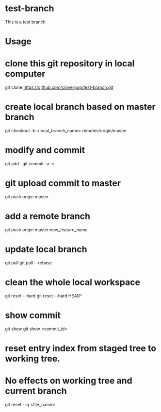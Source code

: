 # test-branch
This is a test branch

# Usage

# clone this git repository in local computer
git clone https://github.com/cloverpop/test-branch.git

# create local branch based on master branch
git checkout -b <local_branch_name> remotes/origin/master

# modify and commit
git add .
git commit -a -s 

# git upload commit to master
git push origin master

# add a remote branch
git push origin master:new_feature_name

# update local branch
git pull
git pull --rebase

# clean the whole local workspace
git reset --hard
git reset --hard HEAD^

# show commit
git show
git show <commit_id>

# reset entry index from staged tree to working tree. 
# No effects on working tree and current branch
git reset --q <file_name>

